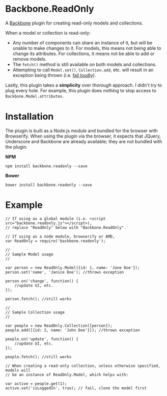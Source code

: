 # Backbone.ReadOnly

A [Backbone](http://backbonejs.com) plugin for creating read-only models and collections.

When a model or collection is read-only:
* Any number of components can share an instance of it, but will be unable to make changes to it. For models, this means not being able to change its attributes. For collections, it means not be able to add or remove models.
* The `fetch()` method is still available on both models and collections.
* Attempting to call `Model.set()`, `Collection.add`, etc. will result in an exception being thrown (i.e. [fail loudly](https://en.wikipedia.org/wiki/Fail-fast)).

Lastly, this plugin takes a **simplicity** over *thorough* approach. I didn't
try to plug every hole. For example, this plugin does nothing to stop access to
`Backbone.Model.attributes`.

# Installation

The plugin is built as a Node.js module and bundled for the browser with Browserify. When using the plugin via the browser, it expects that JQuery, Underscore and Backbone are already available; they are not bundled with the plugin.

**NPM**
```
npm install backbone.readonly --save
```

**Bower**
```
bower install backbone.readonly --save
```

# Example
```
// If using as a global module (i.e. <script src="backbone.readonly.js"></script>),
// replace "ReadOnly" below with "Backbone.ReadOnly".

// If using as a node module, browserify or AMD,
var ReadOnly = require('backbone.readonly');

//
// Sample Model usage
//

var person = new ReadOnly.Model({id: 1, name: 'Jane Doe'});
person.set('name', 'Janice Doe'); //throws exception

person.on('change', function() {
    //update UI, etc.
});

person.fetch(); //still works

//
// Sample Collection usage
//

var people = new ReadOnly.Collection([person]);
people.add([{id: 2, name: 'John Doe'}]); //throws exception

people.on('update', function() {
    //update UI, etc.
});

people.fetch(); //still works

// When creating a read-only collection, unless otherwise specified, models will
// be an instance of ReadOnly.Model, which helps with:

var active = people.get(1);
active.set('isLoggedIn', true); // fail, clone the model first
```
